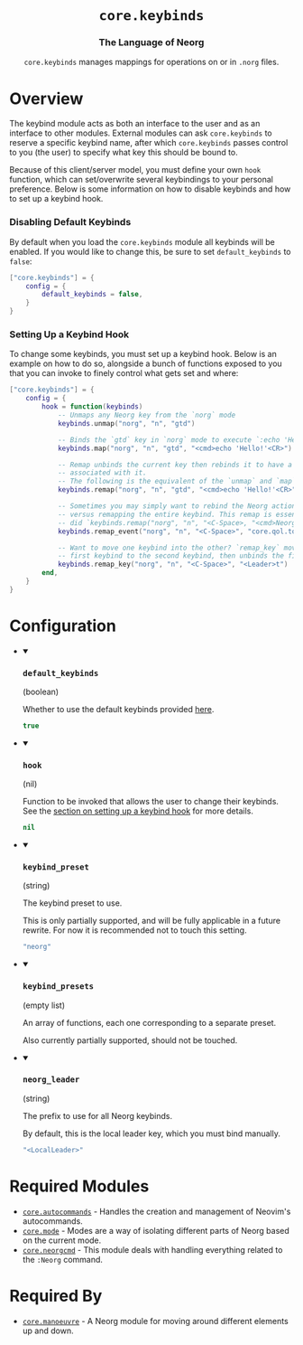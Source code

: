 <div align="center">

# `core.keybinds`

### The Language of Neorg

`core.keybinds` manages mappings for operations on or in `.norg` files.



</div>

# Overview

The keybind module acts as both an interface to the user and as an interface to other modules.
External modules can ask `core.keybinds` to reserve a specific keybind name, after which
`core.keybinds` passes control to you (the user) to specify what key this should be bound to.

Because of this client/server model, you must define your own `hook` function, which can
set/overwrite several keybindings to your personal preference. Below is some information
on how to disable keybinds and how to set up a keybind hook.

### Disabling Default Keybinds
By default when you load the `core.keybinds` module all keybinds will be enabled.
If you would like to change this, be sure to set `default_keybinds` to `false`:
```lua
["core.keybinds"] = {
    config = {
        default_keybinds = false,
    }
}
```

### Setting Up a Keybind Hook
To change some keybinds, you must set up a keybind hook. Below is an example
on how to do so, alongside a bunch of functions exposed to you that you can invoke
to finely control what gets set and where:
```lua
["core.keybinds"] = {
    config = {
        hook = function(keybinds)
            -- Unmaps any Neorg key from the `norg` mode
            keybinds.unmap("norg", "n", "gtd")

            -- Binds the `gtd` key in `norg` mode to execute `:echo 'Hello'`
            keybinds.map("norg", "n", "gtd", "<cmd>echo 'Hello!'<CR>")

            -- Remap unbinds the current key then rebinds it to have a different action
            -- associated with it.
            -- The following is the equivalent of the `unmap` and `map` calls you saw above:
            keybinds.remap("norg", "n", "gtd", "<cmd>echo 'Hello!'<CR>")

            -- Sometimes you may simply want to rebind the Neorg action something is bound to
            -- versus remapping the entire keybind. This remap is essentially the same as if you
            -- did `keybinds.remap("norg", "n", "<C-Space>, "<cmd>Neorg keybind norg core.qol.todo_items.todo.task_done<CR>")
            keybinds.remap_event("norg", "n", "<C-Space>", "core.qol.todo_items.todo.task_done")

            -- Want to move one keybind into the other? `remap_key` moves the data of the
            -- first keybind to the second keybind, then unbinds the first keybind.
            keybinds.remap_key("norg", "n", "<C-Space>", "<Leader>t")
        end,
    }
}
```

# Configuration

* <details open>
  
  <summary><h3><code>default_keybinds</h3></code> (boolean)</summary>
  
  <div>
  
  Whether to use the default keybinds provided [here](https://github.com/nvim-neorg/neorg/blob/main/lua/neorg/modules/core/keybinds/keybinds.lua).
  
  </div>
  
  ```lua
  true
  ```
  
  </details>

* <details open>
  
  <summary><h3><code>hook</h3></code> (nil)</summary>
  
  <div>
  
  Function to be invoked that allows the user to change their keybinds.
  See the [section on setting up a keybind hook](#setting-up-a-keybind-hook) for more details.
  
  </div>
  
  ```lua
  nil
  ```
  
  </details>

* <details open>
  
  <summary><h3><code>keybind_preset</h3></code> (string)</summary>
  
  <div>
  
  The keybind preset to use.
  
  This is only partially supported, and will be fully applicable in a future rewrite.
  For now it is recommended not to touch this setting.
  
  </div>
  
  ```lua
  "neorg"
  ```
  
  </details>

* <details open>
  
  <summary><h3><code>keybind_presets</h3></code> (empty list)</summary>
  
  <div>
  
  An array of functions, each one corresponding to a separate preset.
  
  Also currently partially supported, should not be touched.
  
  </div>
  
  
  
  
  </details>

* <details open>
  
  <summary><h3><code>neorg_leader</h3></code> (string)</summary>
  
  <div>
  
  The prefix to use for all Neorg keybinds.
  
  By default, this is the local leader key, which you must bind manually.
  
  </div>
  
  ```lua
  "<LocalLeader>"
  ```
  
  </details>


# Required Modules

- [`core.autocommands`](https://github.com/nvim-neorg/neorg/wiki/Autocommands) - Handles the creation and management of Neovim's autocommands.
- [`core.mode`](https://github.com/nvim-neorg/neorg/wiki/Mode-Manager) - Modes are a way of isolating different parts of Neorg based on the current mode.
- [`core.neorgcmd`](https://github.com/nvim-neorg/neorg/wiki/Neorgcmd-Module) - This module deals with handling everything related to the `:Neorg` command.

# Required By

- [`core.manoeuvre`](https://github.com/nvim-neorg/neorg/wiki/Norg-Manoeuvre) - A Neorg module for moving around different elements up and down.
